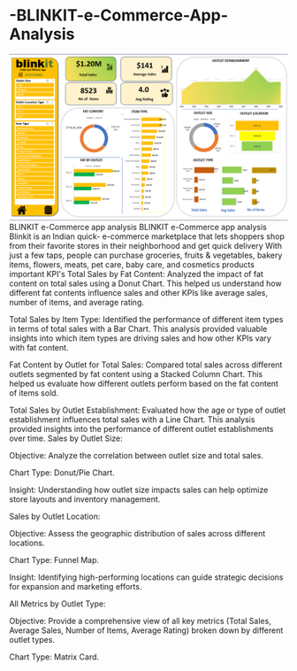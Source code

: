 # -BLINKIT-e-Commerce-App-Analysis
![](https://github.com/shiv0602/-BLINKIT-e-Commerce-App-Analysis/blob/main/blinkit%20screenshot.png)
BLINKIT e-Commerce app analysis
BLINKIT e-Commerce app analysis
Blinkit is an Indian quick- e-commerce marketplace that lets shoppers shop from their favorite stores in their neighborhood and get quick delivery With just a few taps, people can purchase groceries, fruits & vegetables, bakery items, flowers, meats, pet care, baby care, and cosmetics products
important KPI's
Total Sales by Fat Content: Analyzed the impact of fat content on total sales using a Donut Chart. This helped us understand how different fat contents influence sales and other KPIs like average sales, number of items, and average rating.

Total Sales by Item Type: Identified the performance of different item types in terms of total sales with a Bar Chart. This analysis provided valuable insights into which item types are driving sales and how other KPIs vary with fat content.

Fat Content by Outlet for Total Sales: Compared total sales across different outlets segmented by fat content using a Stacked Column Chart. This helped us evaluate how different outlets perform based on the fat content of items sold.

Total Sales by Outlet Establishment: Evaluated how the age or type of outlet establishment influences total sales with a Line Chart. This analysis provided insights into the performance of different outlet establishments over time.
Sales by Outlet Size:

Objective: Analyze the correlation between outlet size and total sales.

Chart Type: Donut/Pie Chart.

Insight: Understanding how outlet size impacts sales can help optimize store layouts and inventory management.

Sales by Outlet Location:

Objective: Assess the geographic distribution of sales across different locations.

Chart Type: Funnel Map.

Insight: Identifying high-performing locations can guide strategic decisions for expansion and marketing efforts.

All Metrics by Outlet Type:

Objective: Provide a comprehensive view of all key metrics (Total Sales, Average Sales, Number of Items, Average Rating) broken down by different outlet types.

Chart Type: Matrix Card.
